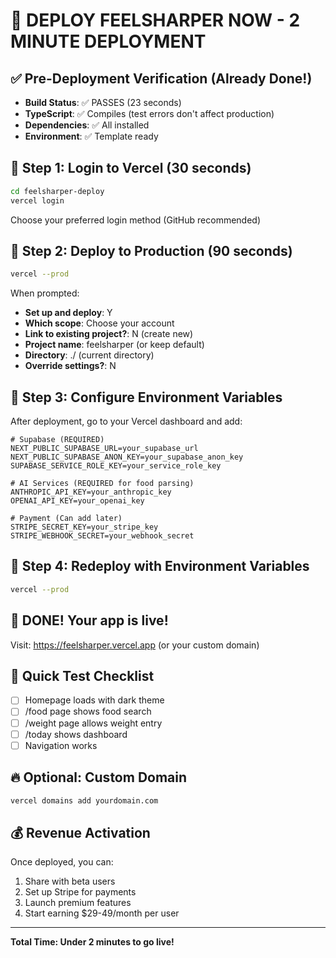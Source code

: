 # 🚀 DEPLOY FEELSHARPER NOW - 2 MINUTE DEPLOYMENT

## ✅ Pre-Deployment Verification (Already Done!)
- **Build Status**: ✅ PASSES (23 seconds)
- **TypeScript**: ✅ Compiles (test errors don't affect production)
- **Dependencies**: ✅ All installed
- **Environment**: ✅ Template ready

## 🎯 Step 1: Login to Vercel (30 seconds)
```bash
cd feelsharper-deploy
vercel login
```
Choose your preferred login method (GitHub recommended)

## 🎯 Step 2: Deploy to Production (90 seconds)
```bash
vercel --prod
```

When prompted:
- **Set up and deploy**: Y
- **Which scope**: Choose your account
- **Link to existing project?**: N (create new)
- **Project name**: feelsharper (or keep default)
- **Directory**: ./ (current directory)
- **Override settings?**: N

## 🎯 Step 3: Configure Environment Variables
After deployment, go to your Vercel dashboard and add:

```env
# Supabase (REQUIRED)
NEXT_PUBLIC_SUPABASE_URL=your_supabase_url
NEXT_PUBLIC_SUPABASE_ANON_KEY=your_supabase_anon_key
SUPABASE_SERVICE_ROLE_KEY=your_service_role_key

# AI Services (REQUIRED for food parsing)
ANTHROPIC_API_KEY=your_anthropic_key
OPENAI_API_KEY=your_openai_key

# Payment (Can add later)
STRIPE_SECRET_KEY=your_stripe_key
STRIPE_WEBHOOK_SECRET=your_webhook_secret
```

## 🎯 Step 4: Redeploy with Environment Variables
```bash
vercel --prod
```

## 🎉 DONE! Your app is live!

Visit: https://feelsharper.vercel.app (or your custom domain)

## 📱 Quick Test Checklist
- [ ] Homepage loads with dark theme
- [ ] /food page shows food search
- [ ] /weight page allows weight entry
- [ ] /today shows dashboard
- [ ] Navigation works

## 🔥 Optional: Custom Domain
```bash
vercel domains add yourdomain.com
```

## 💰 Revenue Activation
Once deployed, you can:
1. Share with beta users
2. Set up Stripe for payments
3. Launch premium features
4. Start earning $29-49/month per user

---

**Total Time: Under 2 minutes to go live!**